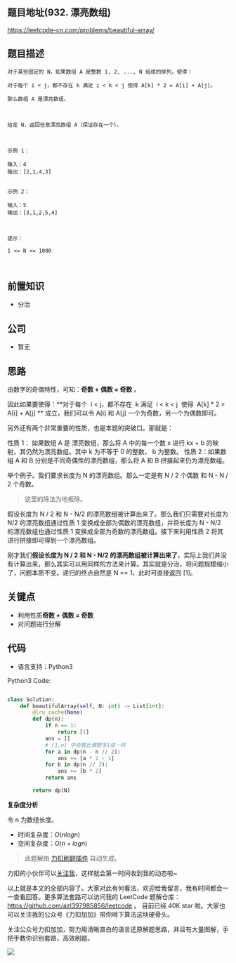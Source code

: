 ## 题目地址(932. 漂亮数组)

https://leetcode-cn.com/problems/beautiful-array/

## 题目描述

```
对于某些固定的 N，如果数组 A 是整数 1, 2, ..., N 组成的排列，使得：

对于每个 i < j，都不存在 k 满足 i < k < j 使得 A[k] * 2 = A[i] + A[j]。

那么数组 A 是漂亮数组。

 

给定 N，返回任意漂亮数组 A（保证存在一个）。

 

示例 1：

输入：4
输出：[2,1,4,3]


示例 2：

输入：5
输出：[3,1,2,5,4]

 

提示：

1 <= N <= 1000

 
```

## 前置知识

- 分治

## 公司

- 暂无

## 思路

由数字的奇偶特性，可知：**奇数 + 偶数 = 奇数** 。

因此如果要使得：**对于每个  i < j，都不存在  k 满足  i < k < j  使得  A[k] \* 2 = A[i] + A[j] ** 成立，我们可以令 A[i] 和 A[j] 一个为奇数，另一个为偶数即可。

另外还有两个非常重要的性质，也是本题的突破口。那就是：

性质 1： 如果数组 A 是 漂亮数组，那么将 A 中的每一个数 x 进行 kx + b 的映射，其仍然为漂亮数组。其中 k 为不等于 0 的整数， b 为整数。
性质 2：如果数组 A 和 B 分别是不同奇偶性的漂亮数组，那么将 A 和 B 拼接起来仍为漂亮数组。

举个例子。我们要求长度为 N 的漂亮数组。那么一定是有 N / 2 个偶数 和 N - N / 2 个奇数。

> 这里的除法为地板除。

假设长度为 N / 2 和 N - N/2 的漂亮数组被计算出来了。那么我们只需要对长度为 N/2 的漂亮数组通过性质 1 变换成全部为偶数的漂亮数组，并将长度为 N - N/2 的漂亮数组也通过性质 1 变换成全部为奇数的漂亮数组。接下来利用性质 2 将其进行拼接即可得到一个漂亮数组。

刚才我们**假设长度为 N / 2 和 N - N/2 的漂亮数组被计算出来了**，实际上我们并没有计算出来，那么其实可以用同样的方法来计算。其实就是分治，将问题规模缩小了，问题本质不变。递归的终点自然是 N == 1，此时可直接返回 [1]。

## 关键点

- 利用性质**奇数 + 偶数 = 奇数**
- 对问题进行分解

## 代码

- 语言支持：Python3

Python3 Code:

```python

class Solution:
    def beautifulArray(self, N: int) -> List[int]:
        @lru_cache(None)
        def dp(n):
            if n == 1:
                return [1]
            ans = []
            # [1,n] 中奇数比偶数多1或一样
            for a in dp(n - n // 2):
                ans += [a * 2 - 1]
            for b in dp(n // 2):
                ans += [b * 2]
            return ans

        return dp(N)

```

**复杂度分析**

令 n 为数组长度。

- 时间复杂度：$O(nlogn)$
- 空间复杂度：$O(n + logn)$

> 此题解由 [力扣刷题插件](https://leetcode-pp.github.io/leetcode-cheat/?tab=solution-template) 自动生成。

力扣的小伙伴可以[关注我](https://leetcode-cn.com/u/fe-lucifer/)，这样就会第一时间收到我的动态啦~

以上就是本文的全部内容了。大家对此有何看法，欢迎给我留言，我有时间都会一一查看回答。更多算法套路可以访问我的 LeetCode 题解仓库：https://github.com/azl397985856/leetcode 。 目前已经 40K star 啦。大家也可以关注我的公众号《力扣加加》带你啃下算法这块硬骨头。

关注公众号力扣加加，努力用清晰直白的语言还原解题思路，并且有大量图解，手把手教你识别套路，高效刷题。

![](https://p.ipic.vip/6t8exw.jpg)
